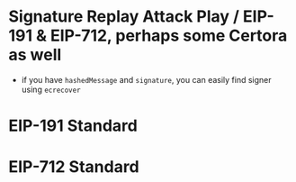 # Signature Replay Attack Play / EIP-191 & EIP-712, perhaps some Certora as well
- if you have `hashedMessage` and `signature`, you can easily find signer using `ecrecover`
# EIP-191 Standard

# EIP-712 Standard